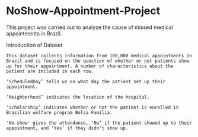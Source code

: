 # NoShow-Appointment-Project
This project was carried out to analyze the cause of missed medical appointments in Brazil.

Introduction of Dataset

    This dataset collects information from 100,000 medical appointments in Brazil and is focused on the question of whether or not patients show up for their appointment. A number of characteristics about the patient are included in each row.

    ‘ScheduledDay’ tells us on what day the patient set up their appointment.

    ‘Neighborhood’ indicates the location of the hospital.

    ‘Scholarship’ indicates whether or not the patient is enrolled in Brasilian welfare program Bolsa Família.

    'No-show' gives the attendance, ‘No’ if the patient showed up to their appointment, and ‘Yes’ if they didn't show up.
